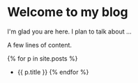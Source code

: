 # Welcome to my blog

I'm glad you are here. I plan to talk about ...

A few lines of content.

{% for p in site.posts %}
* {{ p.title }}
{% endfor  %}
